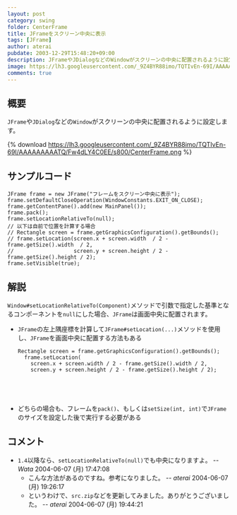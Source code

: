 ```yaml
---
layout: post
category: swing
folder: CenterFrame
title: JFrameをスクリーン中央に表示
tags: [JFrame]
author: aterai
pubdate: 2003-12-29T15:48:20+09:00
description: JFrameやJDialogなどのWindowがスクリーンの中央に配置されるように設定します。
image: https://lh3.googleusercontent.com/_9Z4BYR88imo/TQTIvEn-69I/AAAAAAAAATQ/Fw4dLY4C0EE/s800/CenterFrame.png
comments: true
---
```

## 概要
`JFrame`や`JDialog`などの`Window`がスクリーンの中央に配置されるように設定します。

{% download https://lh3.googleusercontent.com/_9Z4BYR88imo/TQTIvEn-69I/AAAAAAAAATQ/Fw4dLY4C0EE/s800/CenterFrame.png %}

## サンプルコード
<pre class="prettyprint"><code>JFrame frame = new JFrame("フレームをスクリーン中央に表示");
frame.setDefaultCloseOperation(WindowConstants.EXIT_ON_CLOSE);
frame.getContentPane().add(new MainPanel());
frame.pack();
frame.setLocationRelativeTo(null);
// 以下は自前で位置を計算する場合
// Rectangle screen = frame.getGraphicsConfiguration().getBounds();
// frame.setLocation(screen.x + screen.width  / 2 - frame.getSize().width  / 2,
//                   screen.y + screen.height / 2 - frame.getSize().height / 2);
frame.setVisible(true);
</code></pre>

## 解説
`Window#setLocationRelativeTo(Component)`メソッドで引数で指定した基準となるコンポーネントを`null`にした場合、`JFrame`は画面中央に配置されます。

- `JFrame`の左上隅座標を計算して`JFrame#setLocation(...)`メソッドを使用し、`JFrame`を画面中央に配置する方法もある
    
    <pre class="prettyprint"><code>Rectangle screen = frame.getGraphicsConfiguration().getBounds();
    frame.setLocation(
      screen.x + screen.width / 2 - frame.getSize().width / 2,
      screen.y + screen.height / 2 - frame.getSize().height / 2);
</code></pre>
- どちらの場合も、フレームを`pack()`、もしくは`setSize(int, int)`で`JFrame`のサイズを設定した後で実行する必要がある

<!-- dummy comment line for breaking list -->

## コメント
- `1.4`以降なら、`setLocationRelativeTo(null)`でも中央になりますよ。 -- *Wata* 2004-06-07 (月) 17:47:08
    - こんな方法があるのですね。参考になりました。 -- *aterai* 2004-06-07 (月) 19:26:17
    - というわけで、`src.zip`などを更新してみました。ありがとうございました。 -- *aterai* 2004-06-07 (月) 19:44:21

<!-- dummy comment line for breaking list -->
